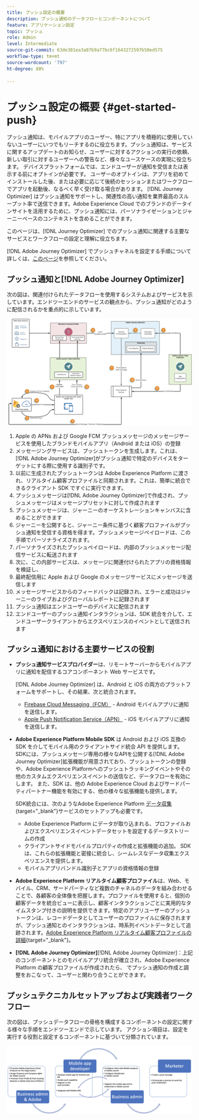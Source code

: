 ```yaml
---
title: プッシュ設定の概要
description: プッシュ通知のデータフローとコンポーネントについて
feature: アプリケーション設定
topic: プッシュ
role: Admin
level: Intermediate
source-git-commit: 63de381ea3a87b9a77bc6f1643272597b50ed575
workflow-type: tm+mt
source-wordcount: '797'
ht-degree: 88%

---
```


# プッシュ設定の概要 {#get-started-push}

プッシュ通知は、モバイルアプリのユーザー、特にアプリを積極的に使用していないユーザーにいつでもリーチするのに役立ちます。プッシュ通知は、サービスに関するアップデートのお知らせ、ユーザーに対するアクションの実行の依頼、新しい取引に対するユーザーへの警告など、様々なユースケースの実現に役立ちます。 デバイスプラットフォームでは、エンドユーザーが通知を受信または表示する前にオプトインが必要です。 ユーザーのオプトインは、アプリを初めてインストールした後、または必要に応じて後続のセッションまたはワークフローでアプリを起動後、なるべく早く受け取る場合があります。 [!DNL Journey Optimizer] はプッシュ通知をサポートし、関連性の高い通知を業界最高のスループット率で送信できます。Adobe Experience Cloud でのブランドのデータインサイトを活用するために、プッシュ通知には、パーソナライゼーションとジャーニーベースのコンテキストを含めることができます。

このページは、[!DNL Journey Optimizer] でのプッシュ通知に関連する主要なサービスとワークフローの設定と理解に役立ちます。

[!DNL Adobe Journey Optimizer] でプッシュチャネルを設定する手順について詳しくは、[このページ](push-configuration.md)を参照してください。

## プッシュ通知と[!DNL Adobe Journey Optimizer]

次の図は、関連付けられたデータフローを使用するシステムおよびサービスを示しています。エンドツーエンドのサービスの観点から、プッシュ通知がどのように配信されるかを重点的に示しています。

![](assets/push-flow.png)

1. Apple の APNs および Google FCM プッシュメッセージのメッセージサービスを使用したブランドモバイルアプリ（Android または iOS）の登録
1. メッセージングサービスは、プッシュトークンを生成します。これは、[!DNL Adobe Journey Optimizer]がプッシュ通知で特定のデバイスをターゲットにする際に使用する識別子です。
1. 以前に生成されたプッシュトークンは Adobe Experience Platform に渡され、リアルタイム顧客プロファイルと同期されます。これは、簡単に統合できるクライアント SDK ですぐに実行できます。
1. プッシュメッセージは[!DNL Adobe Journey Optimizer]で作成され、プッシュメッセージはメッセージプリセットに対して作成されます
1. プッシュメッセージは、ジャーニーのオーケストレーションキャンバスに含めることができます
1. ジャーニーを公開すると、ジャーニー条件に基づく顧客プロファイルがプッシュ通知を受信する資格を得ます。プッシュメッセージペイロードは、この手順でパーソナライズされます。
1. パーソナライズされたプッシュペイロードは、内部のプッシュメッセージ配信サービスに転送されます
1. 次に、この内部サービスは、メッセージに関連付けられたアプリの資格情報を検証し、
1. 最終配信用に Apple および Google のメッセージサービスにメッセージを送信します
1. メッセージサービスからのフィードバックは記録され、エラーと成功はジャーニーのライブおよびグローバルレポートに記録されます
1. プッシュ通知はエンドユーザーのデバイスに配信されます
1. エンドユーザーのプッシュ通知インタラクションは、SDK 統合を介して、エンドユーザークライアントからエクスペリエンスのイベントとして送信されます

## プッシュ通知における主要サービスの役割

* **プッシュ通知サービスプロバイダー**&#x200B;は、リモートサーバーからモバイルアプリに通知を配信するコアコンポーネント Web サービスです。

   [!DNL Adobe Journey Optimizer] は、Android と iOS の両方のプラットフォームをサポートし、その結果、次と統合されます。
   * [Firebase Cloud Messaging（FCM）](https://firebase.google.com/docs/cloud-messaging) - Android モバイルアプリに通知を送信します。
   * [Apple Push Notification Service（APN）](https://developer.apple.com/library/archive/documentation/NetworkingInternet/Conceptual/RemoteNotificationsPG/APNSOverview.html) - iOS モバイルアプリに通知を送信します。

* **Adobe Experience Platform Mobile SDK** は Android および iOS 互換の SDK を介してモバイル用のクライアントサイド統合 API を提供します。SDKには、プッシュメッセージ専用の様々なAPIを公開する[!DNL Adobe Journey Optimizer]拡張機能が用意されており、プッシュトークンの登録や、Adobe Experience Platformへのプッシュトラッキングイベントやその他のカスタムエクスペリエンスイベントの送信など、データフローを有効にします。 また、SDK は、他の Adobe Experience Cloud およびサードパーティパートナー機能を有効にする、他の様々な拡張機能も提供します。

   SDK統合には、次のようなAdobe Experience Platform [データ収集](https://experienceleague.adobe.com/docs/launch/using/home.html?lang=ja){target=&quot;_blank&quot;}サービスのセットアップも必要です。

   * Adobe Experience Platform にデータが取り込まれる、プロファイルおよびエクスペリエンスイベントデータセットを設定するデータストリームの作成
   * クライアントサイドモバイルプロパティの作成と拡張機能の追加。 SDK は、これらの拡張機能と密接に統合し、シームレスなデータ収集エクスペリエンスを提供します。
   * モバイルアプリバンドル識別子とアプリの資格情報の登録

* **Adobe Experience Platform リアルタイム顧客プロファイル**&#x200B;は、Web、モバイル、CRM、サードパーティなど複数のチャネルのデータを組み合わせることで、各顧客の全体像を把握します。プロファイルを使用すると、個別の顧客データを統合ビューに表示し、顧客インタラクションごとに実用的なタイムスタンプ付きの説明を提供できます。特定のアプリユーザーのプッシュトークンは、レコードデータとしてユーザーのプロファイルに保存されますが、プッシュ通知とのインタラクションは、時系列イベントデータとして追跡されます。[Adobe Experience Platform リアルタイム顧客プロファイルの詳細](https://experienceleague.adobe.com/docs/experience-platform/profile/home.html?lang=ja){target=&quot;_blank&quot;}。

* **[!DNL Adobe Journey Optimizer]**[!DNL Adobe Journey Optimizer]：上記のコンポーネントとのモバイルアプリ統合が確立され、Adobe Experience Platform の顧客プロファイルが作成されたら、 でプッシュ通知の作成と調整をおこなって、ユーザーと関わり合うことができます。

## プッシュテクニカルセットアップおよび実践者ワークフロー

次の図は、プッシュデータフローの骨格を構成するコンポーネントの設定に関する様々な手順をエンドツーエンドで示しています。 アクション項目は、設定を実行する役割と設定するコンポーネントに基づいて分類されています。

![](assets/user-flow.png)
